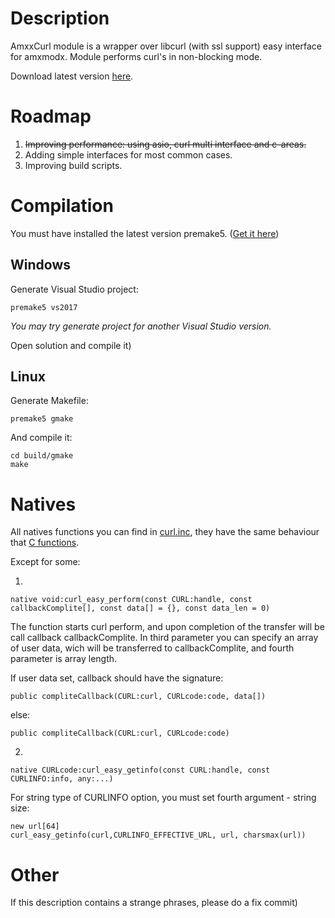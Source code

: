 # Description

AmxxCurl module is a wrapper over libcurl (with ssl support) easy interface for amxmodx. Module performs curl's in non-blocking mode.

Download latest version [here](https://github.com/Polarhigh/AmxxCurl/releases).

# Roadmap

1. ~~Improving performance: using asio, curl multi interface and c-areas.~~
2. Adding simple interfaces for most common cases.
3. Improving build scripts.

# Compilation

You must have installed the latest version premake5. ([Get it here](https://github.com/premake/premake-core))

## Windows

Generate Visual Studio project:

    premake5 vs2017

_You may try generate project for another Visual Studio version._

Open solution and compile it)

## Linux

Generate Makefile:

    premake5 gmake

And compile it:

    cd build/gmake
    make

# Natives

All natives functions you can find in [curl.inc](https://github.com/Polarhigh/AmxxCurl/blob/master/amx_includes/curl.inc), they have the same behaviour that [C functions](https://curl.haxx.se/libcurl/c/).

Except for some:

1)

    native void:curl_easy_perform(const CURL:handle, const callbackComplite[], const data[] = {}, const data_len = 0)

The function starts curl perform, and upon completion of the transfer will be call callback callbackComplite. In third parameter you can specify an array of user data, wich will be transferred to callbackComplite, and fourth parameter is array length.

If user data set, callback should have the signature:

    public compliteCallback(CURL:curl, CURLcode:code, data[])

else:

    public compliteCallback(CURL:curl, CURLcode:code)

2)

    native CURLcode:curl_easy_getinfo(const CURL:handle, const CURLINFO:info, any:...)

For string type of CURLINFO option, you must set fourth argument - string size:

    new url[64]
    curl_easy_getinfo(curl,CURLINFO_EFFECTIVE_URL, url, charsmax(url))

# Other

If this description contains a strange phrases, please do a fix commit)
